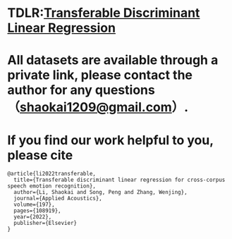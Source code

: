 # TDLR:[Transferable Discriminant Linear Regression](https://doi.org/10.1016/j.apacoust.2022.108919)

# All datasets are available through a private link, please contact the author for any questions （shaokai1209@gmail.com）.

# If you find our work helpful to you, please cite
```
@article{li2022transferable,
  title={Transferable discriminant linear regression for cross-corpus speech emotion recognition},
  author={Li, Shaokai and Song, Peng and Zhang, Wenjing},
  journal={Applied Acoustics},
  volume={197},
  pages={108919},
  year={2022},
  publisher={Elsevier}
}
```
